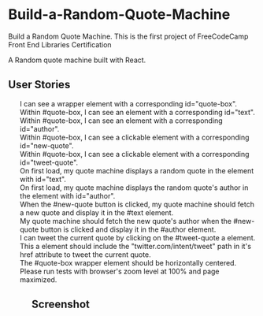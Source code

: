 # Build-a-Random-Quote-Machine


Build a Random Quote Machine. This is the first project of FreeCodeCamp Front End Libraries Certification

A Random quote machine built with React.



<h2>User Stories</h2>
<ul>
 I can see a wrapper element with a corresponding id="quote-box".</br>
 Within #quote-box, I can see an element with a corresponding id="text".</br>
 Within #quote-box, I can see an element with a corresponding id="author".</br>
 Within #quote-box, I can see a clickable element with a corresponding id="new-quote".</br>
 Within #quote-box, I can see a clickable element with a corresponding id="tweet-quote".</br>
 On first load, my quote machine displays a random quote in the element with id="text".</br>
 On first load, my quote machine displays the random quote's author in the element with id="author".</br>
 When the #new-quote button is clicked, my quote machine should fetch a new quote and display it in the #text element.</br>
 My quote machine should fetch the new quote's author when the #new-quote button is clicked and display it in the #author element.</br>
 I can tweet the current quote by clicking on the #tweet-quote a element. This a element should include the "twitter.com/intent/tweet" path in it's href attribute to tweet the current quote.</br>
 The #quote-box wrapper element should be horizontally centered. Please run tests with browser's zoom level at 100% and page maximized.

<ul/>
 
<h2>Screenshot</h2>
 
